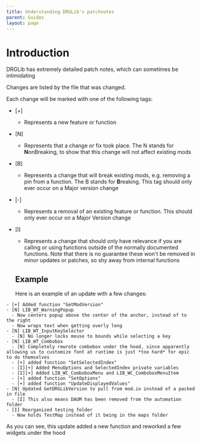 ```yaml
---
title: Understanding DRGLib's patchnotes
parent: Guides
layout: page
---
```


# Introduction

DRGLib has extremely detailed patch notes, which can sometimes be intimidating

Changes are listed by the file that was changed. 

Each change will be marked with one of the following tags:
- [+]
  - Represents a new feature or function
- [N]
  - Represents that a change or fix took place. The N stands for **N**onBreaking, to show that this change will not affect existing mods
- [B]
  - Represents a change that will break existing mods, e.g. removing a pin from a function. The B stands for **B**reaking. This tag should only ever occur on a Major version change
- [-]
  - Represents a removal of an existing feature or function. This should only ever occur on a Major Version change
- [I]
  - Represents a change that should only have relevance if you are calling or using functions outside of the normally documented functions. Note that there is no guarantee these won't be removed in minor updates or patches, so shy away from internal functions

  ## Example
  Here is an example of an update with a few changes:

```
- [+] Added function "GetModVersion"
- [N] LIB_WT_WarningPopup
  - Now centers popup above the center of the anchor, instead of to the right
  - Now wraps text when getting overly long
- [N] LIB_WT_InputKeySelector
  - [N] No longer locks mouse to bounds while selecting a key
- [N] LIB_WT_Combobox
  - [N] Completely rewrote combobox under the hood, since apparently allowing us to customize font at runtime is just *too hard* for epic to do themselves
  - [+] added function "SetSelectedIndex"
  - [I][+] Added MenuOptions and SelectedIndex private variables
  - [I][+] Added LIB_WC_ComboboxMenu and LIB_WC_ComboboxMenuItem
  - [+] added function "SetOptions"
  - [+] added function "UpdateDisplayedValues"
- [N] Updated GetDRGLibVersion to pull from mod.io instead of a packed in file
  - [I] This also means DAUM has been removed from the automation folder
- [I] Reorganized testing folder
  - Now holds TestMap instead of it being in the maps folder
```

As you can see, this update added a new function and reworked a few widgets under the hood